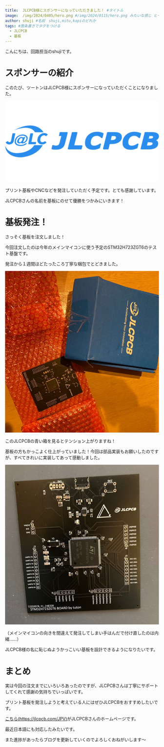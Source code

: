 ```yaml
---
title:  JLCPCB様にスポンサーになっていただきました！ #タイトル
image:  /img/2024/0405/hero.png #/img/2024/0115/hero.png みたいな感じ ヒーロー画像
author: shuji #名前　shuji,mitu,kapiのどれか
tags: #箇条書きでタグをつける
  - JLCPCB
  - 基板
---
```


こんにちは、回路担当のshujiです。

# スポンサーの紹介

このたび、ツートンはJLCPCB様にスポンサーになっていただくことになりました。

![](../../img/2024/0405/001.png)

プリント基板やCNCなどを発注していただく予定です。とても感謝しています。

JLCPCBさんの名前を基板にのせて優勝をつかみにいきます！



# 基板発注！

さっそく基板を注文しました！

今回注文したのは今年のメインマイコンに使う予定のSTM32H723ZGT6のテスト基盤です。

発注から１週間ほどたったころ丁寧な梱包でとどきました。

![](../../img/2024/0405/002.jpg)

このJLCPCBの青い箱を見るとテンション上がりますね！

基板の方もかっこよく仕上がっていました！今回は部品実装もお願いしたのですが、すべてきれいに実装してあって感動しました。

![](../../img/2024/0405/003.jpg)

（メインマイコンの向きを間違えて発注してしまい手はんだで付け直したのは内緒......）

JLCPCB様の名に恥じぬようかっこいい基板を設計できるようになりたいです。


# まとめ

実は今回の注文までにいろいろあったのですが、JLCPCBさんは丁寧にサポートしてくれて感謝の気持ちでいっぱいです。

プリント基板を発注しようと考えている人にはぜひJLCPCBをおすすめしたいです。

[こちら(https://jlcpcb.com/JPV)](https://jlcpcb.com/JPV)がJLCPCBさんのホームページです。

最近日本語にも対応したみたいです。

また進捗があったらブログを更新していくのでよろしくおねがいします～
